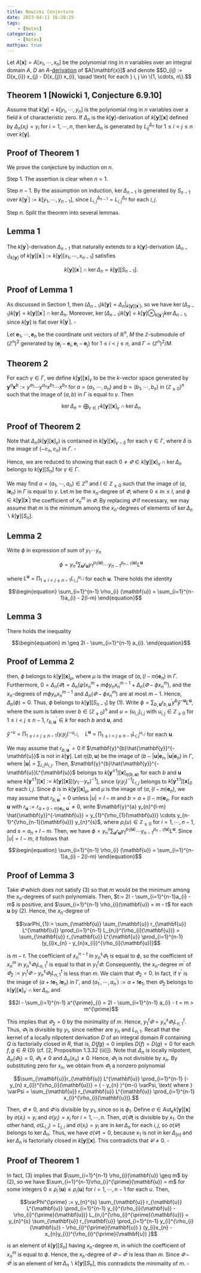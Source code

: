 ```yaml
---
title: Nowicki Conjecture
date: 2023-04-11 16:28:25
tags:
    - [Notes]
categories:
    - [Notes]
mathjax: true
---
```



Let $A[\mathbf{x}] = A[x_{1}, \cdots, x_{n}$] be the polynomial ring in n variables over an integral domain $A$, $D$ an $A$-[derivation](https://en.wikipedia.org/wiki/Derivation_(differential_algebra)) of $A[\mathbf{x}]$ and denote 
$$D_{ij} := D(x_{i}) x_{j} - D(x_{j}) x_{i}, \quad \text{ for each } i, j \in \{1, \cdots, n\}.$$


## Theorem 1 [Nowicki 1, Conjecture 6.9.10]
Assume that $k[\mathbf{y}] = k[y_{1}, \cdots, y_{n}]$ is the polynomial ring in $n$ variables over a field $k$ of characteristic zero. If $\Delta_{n}$ is the $k[\mathbf{y}]$-derivation of $k[\mathbf{y}][\mathbf{x}]$ defined by $\Delta_{n}(x_{i}) = y_{i}$ for $i = 1, \cdots, n$, then $\ker \Delta_{n}$ is generated by $L^{\Delta_{n}}_{ij}$ for $1 ≤ i < j ≤ n$ over $k[\mathbf{y}]$.


## Proof of Theorem 1

We prove the conjecture by induction on $n$. 

Step $1$. The assertion is clear when $n = 1$. 

Step $n-1$. By the assumption on induction, $\ker \Delta_{n-1}$ is generated by $S_{n-1}$ over $k[\mathbf{y}^{\prime}] := k[y_{1}, \cdots , y_{n-1}]$, since $L^{\Delta_{n-1}}_{i,j} = L^{\Delta_{n}}_{i,j}$ for each $i, j$.

Step $n$. Split the theorem into several lemmas.

## Lemma 1 

The $k[\mathbf{y}^{\prime}]$-derivation $\Delta_{n-1}$ that naturally extends to a $k[\mathbf{y}]$-derivation $(\Delta_{n-1})_{k[\mathbf{y}]}$ of $k[\mathbf{y}][\mathbf{x}^{\prime}] := k[\mathbf{y}][x_{1}, \cdots, x_{n-1}]$ satisfies

$$\begin{equation}
k[\mathbf{y}][\mathbf{x}^{\prime}] \cap \ker \Delta_{n} = k[\mathbf{y}][S_{n-1}].
\end{equation}$$

## Proof of Lemma 1

As discussed in Section 1, then $(\Delta_{n-1})k[\mathbf{y}] = \Delta_{n}|_{k[\mathbf{y}][\mathbf{x}^{\prime}]}$, so we have $\ker(\Delta_{n-1})k[\mathbf{y}] = k[\mathbf{y}][\mathbf{x}^{\prime}] \cap \ker \Delta_{n}$. Moreover,
$\ker(\Delta_{n-1})k[\mathbf{y}] = k[\mathbf{y}] \otimes_{k[\mathbf{y}^{\prime}]} \ker \Delta_{n-1}$, since $k[\mathbf{y}]$ is flat over $k[\mathbf{y}^{\prime}]$. $\square$



Let $\mathbf{e}_{1}, \cdots , \mathbf{e}_{n}$ be the coordinate unit vectors of $\mathbb{R}^{n}$, $M$ the $\mathbb{Z}$-submodule of $(\mathbb{Z}^{n})^{2}$ generated by $(\mathbf{e}_{j} - \mathbf{e}_{i}, \mathbf{e}_{i} - \mathbf{e}_{j})$ for $1 \leq i < j \leq n$, and $\Gamma = (\mathbb{Z}^{n})^{2}/M$.  


## Theorem 2

For each $\gamma \in \Gamma$, we define $k[\mathbf{y}][\mathbf{x}]_{\gamma}$ to be the $k$-vector space generated by $\mathbf{y}^{a}\mathbf{x}^{b}:= y^{a_{1}} \cdots y^{a_{n}} x^{b_{1}} \cdots x^{b_{n}}$ for $a = (a_{1}, \cdots , a_{n})$ and $b = (b_{1}, \cdots , b_{n})$ in $(\mathbb{Z}_{\geq 0})^{n}$ such that the image of $(a, b)$ in $\Gamma$ is equal to $\gamma$. Then 

$$\ker \Delta_{n} = \bigoplus_{\gamma \in \Gamma} k[\mathbf{y}] [ \mathbf{x}]_{\gamma} \cap \ker \Delta_{n}$$

## Proof of Theorem 2

Note that $\Delta_{n}(k[\mathbf{y}][\mathbf{x}]_{\gamma})$ is contained in $k[\mathbf{y}][\mathbf{x}]_{\gamma - \delta}$ for each $\gamma \in \Gamma$, where $\delta$ is the image of $(-\mathbb{e}_{n}, \mathbb{e}_{n})$ in $\Gamma$. $\square$



Hence, we are reduced to showing that each $0 \neq \varPhi \in k[\mathbf{y}][\mathbf{x}]_{\gamma} \cap \ker \Delta_{n}$ belongs to $k[\mathbf{y}][S_{n}]$ for $\gamma \in \Gamma$.

We may find $a = (a_{1}, \cdots , a_{n}) \in \mathbb{Z}^{n}$ and $l \in \mathbb{Z}_{\geq 0}$ such that the image of $(a, l\mathbf{e}_{n})$ in $\Gamma$ is equal to $\gamma$. Let $m$ be the $x_{n}$-degree of $\varPhi$, where $0 \leq m \leq l$, and $\phi \in k[\mathbf{y}][\mathbf{x}^{\prime}]$ the coefficient of $x_{n}^{m}$ in $\varPhi$. By replacing $\varPhi$ if necessary, we may assume that $m$ is the minimum among the $x_{n}$-degrees of elements of $\ker \Delta_{n}\backslash k[\mathbf{y}][S_{n}]$. 

## Lemma 2 

Write $\phi$ in expression of sum of $y_{1}\cdots y_{n}$

$$\phi = y_{n}^{s}\sum_{\mathbf{u}} r_{\mathbf{u}} y_{1}^{\rho_{1}(\mathbf{u})} \cdots  y_{n-1}^{\rho_{n-1}(\mathbf{u})} L^{\mathbf{u}}$$

where $L^{\mathbf{u}} = \prod_{1 \leq i<j\leq n-1} L_{i,j}^{u_{i,j}}$ for each $\mathbf{u}$. There holds the identity

$$\begin{equation}
\sum_{i=1}^{n-1} \rho_{i} (\mathbf{u}) = \sum_{i=1}^{n-1}a_{i} - 2(l-m)
\end{equation}$$


## Lemma 3

There holds the inequality

$$\begin{equation}
m \geq 2l - \sum_{i=1}^{n-1} a_{i}.
\end{equation}$$



## Proof of Lemma 2


then, $\phi$ belongs to $k[\mathbf{y}][\mathbf{x}]_{\mu}$, where $\mu$ is the image of $(a, (l - m)\mathbf{e}_{n})$ in $\Gamma$. Furthermore, $0 = \Delta_{n}(\varPhi) = \Delta_{n}(\varphi)x^{m}_{n} + m\phi y_{n}x_{n}^{m-1} + \Delta_{n}(\varPhi - \phi x^{m}_{n})$, and the $x_{n}$-degrees of $m\phi y_{n}x_{n}^{m-1}$ and $\Delta_{n}(\varPhi - \phi x^{m}_{n})$ are at most $m - 1$. Hence, $\Delta_{n}(\phi) = 0$. Thus, $\phi$ belongs to $k[\mathbf{y}][S_{n-1}]$ by (1). Write $\phi = \sum_{b,\mathbf{u}} r^{\prime}_{b,\mathbf{u}}y^{b}\hat{y}^{-\mathbf{u}}L^{\mathbf{u}}$, where the sum is taken over $b \in (\mathbb{Z}_{\geq 0})^{n}$ and $u = (u_{i,j})_{i,j}$ with $u_{i,j} \in \mathbb{Z}_{\geq 0}$ for $1 \leq i < j \leq n - 1$, $r^{\prime}_{b,\mathbf{u}} \in k$ for each $b$ and $\mathbf{u}$, and 

$\hat{y}^{-u} = \prod_{1\leq i < j \leq n-1} (y_{i}y_{j})^{-u_{i,j}}, \quad L^{\mathbf{u}} = \prod_{1 \leq i<j\leq n-1} L_{i,j}^{u_{i,j}}$ for each $\mathbf{u}$.

We may assume that $r_{b,\mathbf{u}}^{\prime} = 0$ if $\mathbf{y}^{b}\hat{\mathbf{y}}^{-\mathbf{u}}$ is not in $k[\mathbf{y}]$. Let $\eta(b, \mathbf{u})$ be the image of $(b - |\mathbf{u}|\mathbf{e}_{n}, |\mathbf{u}|\mathbf{e}_{n})$ in $\Gamma$, where $|\mathbf{u}| = \sum_{i,j} u_{i,j}$. Then, $\mathbf{y}^{b}\hat{\mathbf{y}}^{-\mathbf{u}}L^{\mathbf{u}}$ belongs to $k[\mathbf{y}^{\pm 1}][\mathbf{x}]_{\eta(b,\mathbf{u})}$ for each $b$ and $\mathbf{u}$ where $k[\mathbf{y}^{\pm 1}][\mathbf{x}] := k[\mathbf{y}][\mathbf{x}][(y_{1} \cdots y_{n})^{-1}]$, since $(y_{i}y_{j})^{-1} L_{i,j}$ belongs to $k[\mathbf{y}^{\pm 1}][\mathbf{x}]_{\delta}$ for each $i, j$.  Since $\phi$ is in $k[\mathbf{y}][\mathbf{x}]_{\mu}$, and $\mu$ is the image of $(a, (l - m)\mathbf{e}_{n})$, we may assume that $r_{b,\mathbf{u}}^{\prime} = 0$ unless $|u| = l - m$ and $b = a + (l - m)\mathbf{e}_{n}$. For each $\mathbf{u}$ with $r_{\mathbf{u}} := r^{\prime}_{a + (l-m) \mathbf{e}_{n},\mathbf{u}}\neq 0$, write $\mathbf{y}^{a} y_{n}^{l-m} \hat{\mathbf{y}}^{-\mathbf{u}} = y_{1}^{\rho_{1}(\mathbf{u})} \cdots y_{n-1}^{\rho_{n-1}(\mathbf{u})} y_{n}^{s}$, where $\rho_{i}(u) \in \mathbb{Z}_{\geq 0}$ for $i = 1, \cdots , n - 1$, and $s = a_{n} + l - m$. Then, we have $\phi = y_{n}^{s}\sum_{\mathbf{u}} r_{\mathbf{u}} y_{1}^{\rho_{1}(\mathbf{u})} \cdots  y_{n-1}^{\rho_{n-1}(\mathbf{u})} L^{\mathbf{u}}$. Since $|u| = l - m$, it follows that


$$\begin{equation}
\sum_{i=1}^{n-1} \rho_{i} (\mathbf{u}) = \sum_{i=1}^{n-1}a_{i} - 2(l-m)
\end{equation}$$

## Proof of Lemma 3

Take $\varPhi$ which does not satisfy (3) so that $m$ would be the minimum among the $x_{n}$-degrees of such polynomials. Then, $t:= 2l - \sum_{i=1}^{n-1}a_{i} -m$ is positive, and $\sum_{i=1}^{n-1} \rho_{i}(\mathbf{u}) = m - t$ for each $\mathbf{u}$ by (2). Hence, the $x_{n}$-degree of

$$\varPhi_{1}:= \sum_{\mathbf{u}} \sum_{\mathbf{u}} r_{\mathbf{u}} L^{\mathbf{u}} \prod_{i=1}^{n-1} L_{n,i}^{\rho_{i}(\mathbf{u})} = \sum_{\mathbf{u}} r_{\mathbf{u}} L^{\mathbf{u}} \prod_{i=1}^{n-1} (y_{i}x_{n} - y_{n}x_{i})^{\rho_{i}(\mathbf{u})}$$


is $m - t$. The coefficient of $x_{n}^{n-t}$ in $y_{n}^{s}\varPhi_{1}$ is equal to $\phi$, so the coefficient of $x_{n}^{m}$ in $y_{n}^{s}\varPhi_{1}L_{n,1}^{t}$ is equal to that in $y_{1}^{t}\varPhi$. Consequently, the $x_{n}$-degree $m^{\prime}$ of $\varPhi_{2}:= y_{1}^{t}\varPhi - y_{n}^{s}\varPhi_{1}L_{n,1}^{t}$ is less than $m$. We claim that $\varPhi_{2} = 0$. In fact, if $\gamma^{\prime}$ is the image of $(a + t\mathbf{e}_{1}, l\mathbf{e}_{n})$ in $\Gamma$, and $(a^{\prime}_{1}, \cdots , a_{n}^{\prime}
) := a + t\mathbf{e}_{1}$, then $\varPhi_{2}$ belongs to $k[\mathbf{y}][\mathbf{x}]_{\gamma^{\prime}} \cap \ker \Delta_{n}$, and


$$2l - \sum_{i=1}^{n-1} a^{\prime}_{i} = 2l - \sum_{i=1}^{n-1} a_{i} - t = m > m^{\prime}$$


This implies that $\varPhi_{2} = 0$ by the minimality of $m$. Hence, $y_{1}^{t} \varPhi= y_{n}^{s}\varPhi_{1}L_{n,1}^{t}$. Thus, $\varPhi_{1}$ is divisible by $y_{1}$, since neither are $y_{n}$ and $L_{n,1}$. Recall that the kernel of a locally nilpotent derivation $D$ of an integral domain $R$ containing $Q$ is factorially closed in $R$, that is, $D(f g) =
0$ implies $D(f ) = D(g) = 0$ for each $f, g \in R \ \{0\}$ (cf. [2, Proposition 1.3.32 (iii)]). Note
that $\Delta_{n}$ is locally nilpotent, $\Delta_{n}(\varPhi_{1}) = 0$, $\varPhi_{1} \neq 0$ and $\Delta_{n}(x_{n}) \neq 0$. Hence, $\varPhi_{1}$ is not divisible by $x_{n}$. By substituting zero for $x_{n}$, we obtain from $\varPhi_{1}$ a nonzero polynomial

$$\sum_{\mathbf{u}}r_{\mathbf{u}} L^{\mathbf{u}} \prod_{i=1}^{n-1} (- y_{n} x_{i})^{\rho_{i}(\mathbf{u})} = ( - y_{n} )^{m-i} \varPsi, \text{ where } \varPsi = \sum_{\mathbf{u}} r_{\mathbf{u}} L^{\mathbf{u}} \prod_{i=1}^{n-1} x_{i}^{\rho_{i}(\mathbf{u})}.$$

Then, $\varPhi \neq 0$, and $\varPhi$ is divisible by $y_{1}$, since so is $\phi_{1}$. Define $\sigma \in \text{Aut}_{k} k[\mathbf{y}][\mathbf{x}]$ by $\sigma(x_{i}) =
y_{i}$ and $\sigma(y_{i}) = x_{i}$ for $i = 1, \cdots, n$. Then, $\sigma(\varPhi)$ is divisible by $x_{1}$. On the other hand, $\sigma(L_{i,j}) = L_{j,i}$ and $\sigma(x_{i}) = y_{i}$ are in $\ker \Delta_{n}$ for each $i, j$, so $\sigma(\varPsi)$ belongs to $\ker \Delta_{n}$. Thus, we have $\sigma(\varPsi) = 0$, because $x_{1}$ is not in $\ker \Delta_[n]$ and $\ker \Delta_{n}$ is factorially closed in $k[\mathbf{y}][\mathbf{x}]$. This contradicts that $\varPsi \neq 0$. $\square$


## Proof of Theorem 1


In fact, (3) implies that $\sum_{i=1}^{n-1} \rho_{i}(\mathbf{u}) \geq m$ by (2), so we have $\sum_{i=1}^{n-1}\rho_{i}^{\prime}(\mathbf{u})  = m$ for some
integers $0 \leq \rho^{\prime}_{i}(\mathbf{u}) \leq \rho_{i}(\mathbf{u})$ for $i = 1, \cdots, n - 1$ for each $u$. Then,

$$\varPhi^{\prime} := y_{n}^{s} \sum_{\mathbf{u}} r_{\mathbf{u}} L^{\mathbf{u}} \prod_{i=1}^{n-1} y_{i}^{\rho_{i}(\mathbf{u}) - \rho_{i}^{\prime}(\mathbf{u})} L_{n,i}^{\rho_{i}^{\prime}(\mathbf{u})} = y_{n}^{s} \sum_{\mathbf{u}} r_{\mathbf{u}} \prod_{i=1}^{n-1} y_{i}^{\rho_{i}(\mathbf{u}) - \rho_{i}^{\prime}(\mathbf{u}) } (y_{i}x_{n} - x_{n}y_{i})^{\rho_{i}^{\prime}(\mathbf{u}) }$$


is an element of $k[\mathbf{y}][S_{n}]$ having $x_{n}$-degree $m$, in which the coefficient of $x_{n}^{m}$ is equal to $\phi$. Hence, the $x_{n}$-degree of $\varPhi - \varPhi^{\prime}$ is less than $m$. Since $\varPhi - \varPhi^{\prime}$ is an element of $\ker \Delta_{n} \backslash k[\mathbf{y}][S_{n}]$, this contradicts the minimality of $m$. $\square$

